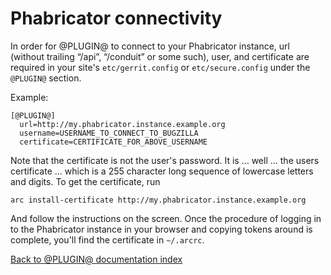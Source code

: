 Phabricator connectivity
========================

In order for @PLUGIN@ to connect to your Phabricator instance, url (without
trailing “/api”, “/conduit” or some such), user, and certificate are required in
your site's `etc/gerrit.config` or `etc/secure.config` under the `@PLUGIN@`
section.

Example:

```
[@PLUGIN@]
  url=http://my.phabricator.instance.example.org
  username=USERNAME_TO_CONNECT_TO_BUGZILLA
  certificate=CERTIFICATE_FOR_ABOVE_USERNAME
```

Note that the certificate is not the user's password. It is … well … the users
certificate … which is a 255 character long sequence of lowercase letters and
digits. To get the certificate, run

```
arc install-certificate http://my.phabricator.instance.example.org
```

And follow the instructions on the screen. Once the procedure of logging in to
the Phabricator instance in your browser and copying tokens around is complete,
you'll find the certificate in `~/.arcrc`.

[Back to @PLUGIN@ documentation index][index]

[index]: index.html
